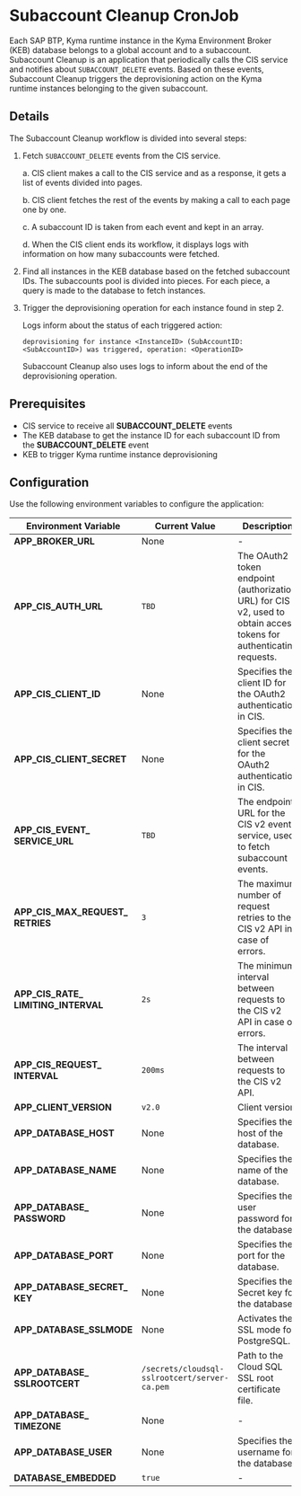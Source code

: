 # Subaccount Cleanup CronJob

Each SAP BTP, Kyma runtime instance in the Kyma Environment Broker (KEB) database belongs to a global account and to a subaccount.
Subaccount Cleanup is an application that periodically calls the CIS service and notifies about `SUBACCOUNT_DELETE` events.
Based on these events, Subaccount Cleanup triggers the deprovisioning action on the Kyma runtime instances belonging to the given subaccount.

## Details

The Subaccount Cleanup workflow is divided into several steps:

1. Fetch `SUBACCOUNT_DELETE` events from the CIS service.

    a. CIS client makes a call to the CIS service and as a response, it gets a list of events divided into pages.

    b. CIS client fetches the rest of the events by making a call to each page one by one.

    c. A subaccount ID is taken from each event and kept in an array.

    d. When the CIS client ends its workflow, it displays logs with information on how many subaccounts were fetched.

2. Find all instances in the KEB database based on the fetched subaccount IDs.
   The subaccounts pool is divided into pieces. For each piece, a query is made to the database to fetch instances.

3. Trigger the deprovisioning operation for each instance found in step 2.

   Logs inform about the status of each triggered action:

    ```
    deprovisioning for instance <InstanceID> (SubAccountID: <SubAccountID>) was triggered, operation: <OperationID>
    ```

   Subaccount Cleanup also uses logs to inform about the end of the deprovisioning operation.

## Prerequisites

* CIS service to receive all **SUBACCOUNT_DELETE** events
* The KEB database to get the instance ID for each subaccount ID from the **SUBACCOUNT_DELETE** event
* KEB to trigger Kyma runtime instance deprovisioning

## Configuration

Use the following environment variables to configure the application:

| Environment Variable | Current Value | Description |
|---------------------|------------------------------|---------------------------------------------------------------|
| **APP_BROKER_URL** | None | - |
| **APP_CIS_AUTH_URL** | <code>TBD</code> | The OAuth2 token endpoint (authorization URL) for CIS v2, used to obtain access tokens for authenticating requests. |
| **APP_CIS_CLIENT_ID** | None | Specifies the client ID for the OAuth2 authentication in CIS. |
| **APP_CIS_CLIENT_&#x200b;SECRET** | None | Specifies the client secret for the OAuth2 authentication in CIS. |
| **APP_CIS_EVENT_&#x200b;SERVICE_URL** | <code>TBD</code> | The endpoint URL for the CIS v2 event service, used to fetch subaccount events. |
| **APP_CIS_MAX_REQUEST_&#x200b;RETRIES** | <code>3</code> | The maximum number of request retries to the CIS v2 API in case of errors. |
| **APP_CIS_RATE_&#x200b;LIMITING_INTERVAL** | <code>2s</code> | The minimum interval between requests to the CIS v2 API in case of errors. |
| **APP_CIS_REQUEST_&#x200b;INTERVAL** | <code>200ms</code> | The interval between requests to the CIS v2 API. |
| **APP_CLIENT_VERSION** | <code>v2.0</code> | Client version. |
| **APP_DATABASE_HOST** | None | Specifies the host of the database. |
| **APP_DATABASE_NAME** | None | Specifies the name of the database. |
| **APP_DATABASE_&#x200b;PASSWORD** | None | Specifies the user password for the database. |
| **APP_DATABASE_PORT** | None | Specifies the port for the database. |
| **APP_DATABASE_SECRET_&#x200b;KEY** | None | Specifies the Secret key for the database. |
| **APP_DATABASE_SSLMODE** | None | Activates the SSL mode for PostgreSQL. |
| **APP_DATABASE_&#x200b;SSLROOTCERT** | <code>/secrets/cloudsql-sslrootcert/server-ca.pem</code> | Path to the Cloud SQL SSL root certificate file. |
| **APP_DATABASE_&#x200b;TIMEZONE** | None | - |
| **APP_DATABASE_USER** | None | Specifies the username for the database. |
| **DATABASE_EMBEDDED** | <code>true</code> | - |
